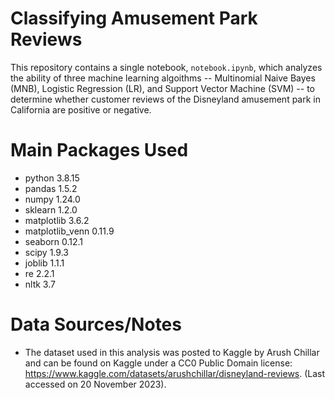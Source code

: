 # Classifying Amusement Park Reviews

This repository contains a single notebook, `notebook.ipynb`, which analyzes the ability of three machine learning algoithms -- Multinomial Naive Bayes (MNB), Logistic Regression (LR), and Support Vector Machine (SVM) -- to determine whether customer reviews of the Disneyland amusement park in California are positive or negative. 

# Main Packages Used

 - python 3.8.15
 - pandas 1.5.2
 - numpy 1.24.0
 - sklearn 1.2.0
 - matplotlib 3.6.2
 - matplotlib_venn 0.11.9
 - seaborn 0.12.1
 - scipy 1.9.3
 - joblib 1.1.1
 - re 2.2.1
 - nltk 3.7

# Data Sources/Notes
- The dataset used in this analysis was posted to Kaggle by Arush Chillar and can be found on Kaggle under a CC0 Public Domain license: https://www.kaggle.com/datasets/arushchillar/disneyland-reviews. (Last accessed on 20 November 2023).

